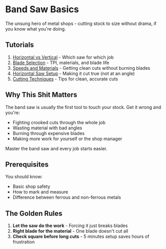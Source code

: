 # Band Saw Basics

The unsung hero of metal shops - cutting stock to size without drama, if you know what you're doing.

## Tutorials

1. [Horizontal vs Vertical](./horizontal_vs_vertical.md) - Which saw for which job
2. [Blade Selection](./blade_selection.md) - TPI, materials, and blade life
3. [Speeds and Materials](./speeds_and_materials.md) - Getting clean cuts without burning blades
4. [Horizontal Saw Setup](./horizontal_saw_setup.md) - Making it cut true (not at an angle)
5. [Cutting Techniques](./cutting_techniques.md) - Tips for clean, accurate cuts

## Why This Shit Matters

The band saw is usually the first tool to touch your stock. Get it wrong and you're:

- Fighting crooked cuts through the whole job
- Wasting material with bad angles
- Burning through expensive blades
- Making more work for yourself or the shop manager

Master the band saw and every job starts easier.

## Prerequisites

You should know:

- Basic shop safety
- How to mark and measure
- Difference between ferrous and non-ferrous metals

## The Golden Rules

1. **Let the saw do the work** - Forcing it just breaks blades
2. **Right blade for the material** - One blade doesn't cut all
3. **Check square before long cuts** - 5 minutes setup saves hours of frustration

